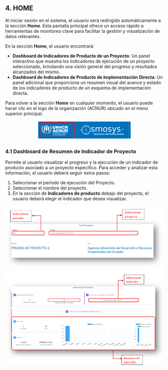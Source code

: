 ## 4. HOME

Al iniciar sesión en el sistema, el usuario será redirigido automáticamente a la sección **Home**. Esta pantalla principal ofrece un acceso rápido a herramientas de monitoreo clave para facilitar la gestión y visualización de datos relevantes.

En la sección **Home**, el usuario encontrará:

- **Dashboard de Indicadores de Producto de un Proyecto**: Un panel interactivo que muestra los indicadores de ejecución de un proyecto seleccionado, brindando una visión general del progreso y resultados alcanzados del mismo.
- **Dashboard de Indicadores de Producto de Implementación Directa**: Un panel adicional que proporciona un resumen visual del avance y estado de los indicadores de producto de un esquema de implementación directa.

Para volver a la sección **Home** en cualquier momento, el usuario puede hacer clic en el logo de la organización (ACNUR) ubicado en el menú superior principal.

<p align="center">
  <img src="./assets/go_home.png"  title="Ir a Home">
</p>

### 4.1 Dashboard de Resumen de Indicador de Proyecto

Permite al usuario visualizar el progreso y la ejecución de un indicador de producto asociado a un proyecto específico. Para acceder y analizar esta información, el usuario deberá seguir estos pasos:

1. Seleccionar el periodo de ejecución del Proyecto.
2. Seleccionar el nombre del proyecto.
3. En la sección de **Indicadores de producto** debajo del proyecto, el usuario deberá elegir el indicador que desea visualizar.

<p align="center">
  <img src="./assets/home_proyectos.png"  title="Poyecto">
  <img src="./assets/home_proyectos2.png" title="Indicador de Proyecto">
</p>



